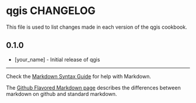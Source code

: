 qgis CHANGELOG
==============

This file is used to list changes made in each version of the qgis cookbook.

0.1.0
-----
- [your_name] - Initial release of qgis

- - -
Check the [Markdown Syntax Guide](http://daringfireball.net/projects/markdown/syntax) for help with Markdown.

The [Github Flavored Markdown page](http://github.github.com/github-flavored-markdown/) describes the differences between markdown on github and standard markdown.
